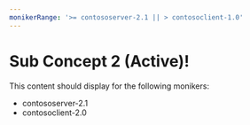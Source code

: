 ```yaml
---
monikerRange: '>= contososerver-2.1 || > contosoclient-1.0'
---
```


# Sub Concept 2 (Active)!

This content should display for the following monikers:

* contososerver-2.1
* contosoclient-2.0

